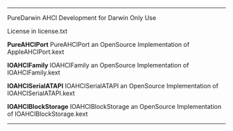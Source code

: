 ********************************************************************

PureDarwin AHCI Development for Darwin Only Use

License in license.txt

****PureAHCIPort****
PureAHCIPort an OpenSource Implementation of AppleAHCIPort.kext

****IOAHCIFamily****
IOAHCIFamily an OpenSource Implementation of IOAHCIFamily.kext

****IOAHCISerialATAPI****
IOAHCISerialATAPI an OpenSource Implementation of IOAHCISerialATAPI.kext

****IOAHCIBlockStorage****
IOAHCIBlockStorage an OpenSource Implementation of IOAHCIBlockStorage.kext


********************************************************************